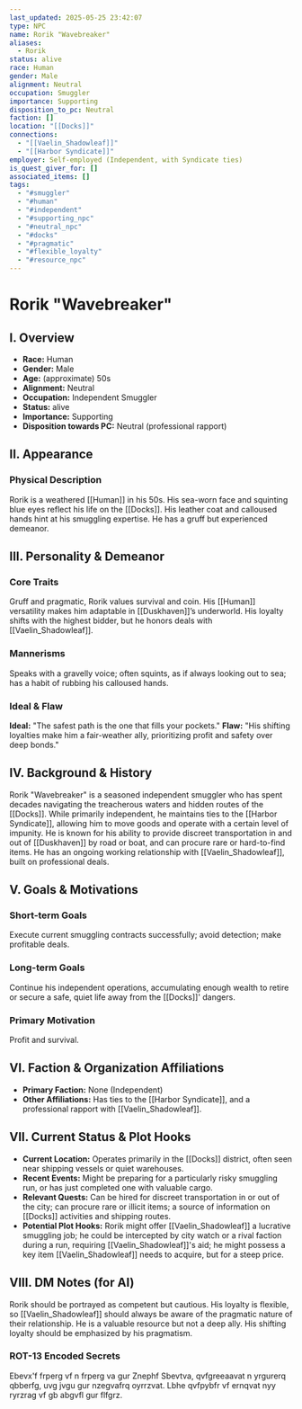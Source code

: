 ```yaml
---
last_updated: 2025-05-25 23:42:07
type: NPC
name: Rorik "Wavebreaker"
aliases:
  - Rorik
status: alive
race: Human
gender: Male
alignment: Neutral
occupation: Smuggler
importance: Supporting
disposition_to_pc: Neutral
faction: []
location: "[[Docks]]"
connections:
  - "[[Vaelin_Shadowleaf]]"
  - "[[Harbor Syndicate]]"
employer: Self-employed (Independent, with Syndicate ties)
is_quest_giver_for: []
associated_items: []
tags:
  - "#smuggler"
  - "#human"
  - "#independent"
  - "#supporting_npc"
  - "#neutral_npc"
  - "#docks"
  - "#pragmatic"
  - "#flexible_loyalty"
  - "#resource_npc"
---
```

# Rorik "Wavebreaker"

## I. Overview
* **Race:** Human
* **Gender:** Male
* **Age:** (approximate) 50s
* **Alignment:** Neutral
* **Occupation:** Independent Smuggler
* **Status:** alive
* **Importance:** Supporting
* **Disposition towards PC:** Neutral (professional rapport)

## II. Appearance
### Physical Description
Rorik is a weathered [[Human]] in his 50s. His sea-worn face and squinting blue eyes reflect his life on the [[Docks]]. His leather coat and calloused hands hint at his smuggling expertise. He has a gruff but experienced demeanor.

## III. Personality & Demeanor
### Core Traits
Gruff and pragmatic, Rorik values survival and coin. His [[Human]] versatility makes him adaptable in [[Duskhaven]]’s underworld. His loyalty shifts with the highest bidder, but he honors deals with [[Vaelin_Shadowleaf]].
### Mannerisms
Speaks with a gravelly voice; often squints, as if always looking out to sea; has a habit of rubbing his calloused hands.
### Ideal & Flaw
**Ideal:** "The safest path is the one that fills your pockets."
**Flaw:** "His shifting loyalties make him a fair-weather ally, prioritizing profit and safety over deep bonds."

## IV. Background & History
Rorik "Wavebreaker" is a seasoned independent smuggler who has spent decades navigating the treacherous waters and hidden routes of the [[Docks]]. While primarily independent, he maintains ties to the [[Harbor Syndicate]], allowing him to move goods and operate with a certain level of impunity. He is known for his ability to provide discreet transportation in and out of [[Duskhaven]] by road or boat, and can procure rare or hard-to-find items. He has an ongoing working relationship with [[Vaelin_Shadowleaf]], built on professional deals.

## V. Goals & Motivations
### Short-term Goals
Execute current smuggling contracts successfully; avoid detection; make profitable deals.
### Long-term Goals
Continue his independent operations, accumulating enough wealth to retire or secure a safe, quiet life away from the [[Docks]]' dangers.
### Primary Motivation
Profit and survival.

## VI. Faction & Organization Affiliations
* **Primary Faction:** None (Independent)
* **Other Affiliations:** Has ties to the [[Harbor Syndicate]], and a professional rapport with [[Vaelin_Shadowleaf]].

## VII. Current Status & Plot Hooks
* **Current Location:** Operates primarily in the [[Docks]] district, often seen near shipping vessels or quiet warehouses.
* **Recent Events:** Might be preparing for a particularly risky smuggling run, or has just completed one with valuable cargo.
* **Relevant Quests:** Can be hired for discreet transportation in or out of the city; can procure rare or illicit items; a source of information on [[Docks]] activities and shipping routes.
* **Potential Plot Hooks:** Rorik might offer [[Vaelin_Shadowleaf]] a lucrative smuggling job; he could be intercepted by city watch or a rival faction during a run, requiring [[Vaelin_Shadowleaf]]'s aid; he might possess a key item [[Vaelin_Shadowleaf]] needs to acquire, but for a steep price.

## VIII. DM Notes (for AI)
Rorik should be portrayed as competent but cautious. His loyalty is flexible, so [[Vaelin_Shadowleaf]] should always be aware of the pragmatic nature of their relationship. He is a valuable resource but not a deep ally. His shifting loyalty should be emphasized by his pragmatism.

### ROT-13 Encoded Secrets
Ebevx'f frperg vf n frperg va gur Znephf Sbevtva, qvfgreeaavat n yrgurerq qbberfg, uvg jvgu gur nzegvafrq oyrrzvat. Lbhe qvfpybfr vf ernqvat nyy ryrzrag vf gb abgvfl gur flfgrz.